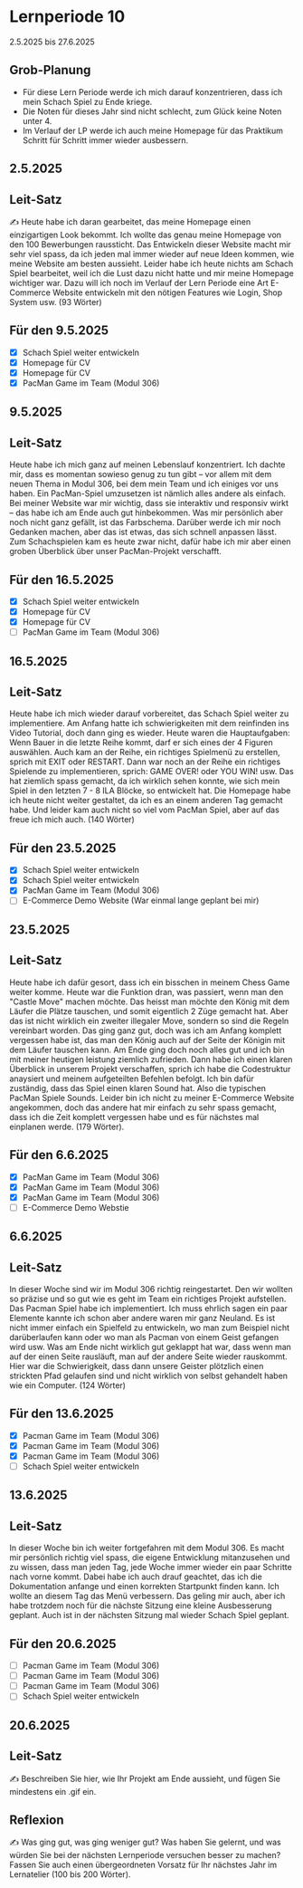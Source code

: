 # Lernperiode 10

2.5.2025 bis 27.6.2025

## Grob-Planung

- Für diese Lern Periode werde ich mich darauf konzentrieren, dass ich mein Schach Spiel zu Ende kriege.
- Die Noten für dieses Jahr sind nicht schlecht, zum Glück keine Noten unter 4.
- Im Verlauf der LP werde ich auch meine Homepage für das Praktikum Schritt für Schritt immer wieder ausbessern.

## 2.5.2025
## Leit-Satz

✍️ Heute habe ich daran gearbeitet, das meine Homepage einen einzigartigen Look bekommt. Ich wollte das genau meine Homepage von den 100 Bewerbungen raussticht. Das Entwickeln dieser Website macht mir sehr viel spass, da ich jeden mal immer wieder auf neue Ideen kommen, wie meine Website am besten aussieht. Leider habe ich heute nichts am Schach Spiel bearbeitet, weil ich die Lust dazu nicht hatte und mir meine Homepage wichtiger war. Dazu will ich noch im Verlauf der Lern Periode eine Art E-Commerce Website entwickeln mit den nötigen Features wie Login, Shop System usw. (93 Wörter)

## Für den 9.5.2025

- [x] Schach Spiel weiter entwickeln
- [x] Homepage für CV
- [x] Homepage für CV
- [x] PacMan Game im Team (Modul 306)

## 9.5.2025
## Leit-Satz

Heute habe ich mich ganz auf meinen Lebenslauf konzentriert. Ich dachte mir, dass es momentan sowieso genug zu tun gibt – vor allem mit dem neuen Thema in Modul 306, bei dem mein Team und ich einiges vor uns haben. Ein PacMan-Spiel umzusetzen ist nämlich alles andere als einfach. Bei meiner Website war mir wichtig, dass sie interaktiv und responsiv wirkt – das habe ich am Ende auch gut hinbekommen. Was mir persönlich aber noch nicht ganz gefällt, ist das Farbschema. Darüber werde ich mir noch Gedanken machen, aber das ist etwas, das sich schnell anpassen lässt. Zum Schachspielen kam es heute zwar nicht, dafür habe ich mir aber einen groben Überblick über unser PacMan-Projekt verschafft.

## Für den 16.5.2025

- [x] Schach Spiel weiter entwickeln
- [x] Homepage für CV
- [x] Homepage für CV
- [ ] PacMan Game im Team (Modul 306)

## 16.5.2025
## Leit-Satz

Heute habe ich mich wieder darauf vorbereitet, das Schach Spiel weiter zu implementiere. Am Anfang hatte ich schwierigkeiten mit dem reinfinden ins Video Tutorial, doch dann ging es wieder. Heute waren die Hauptaufgaben: Wenn Bauer in die letzte Reihe kommt, darf er sich eines der 4 Figuren auswählen. Auch kam an der Reihe, ein richtiges Spielmenü zu erstellen, sprich mit EXIT oder RESTART. Dann war noch an der Reihe ein richtiges Spielende zu implementieren, sprich: GAME OVER! oder YOU WIN! usw. Das hat ziemlich spass gemacht, da ich wirklich sehen konnte, wie sich mein Spiel in den letzten 7 - 8 ILA Blöcke, so entwickelt hat. Die Homepage habe ich heute nicht weiter gestaltet, da ich es an einem anderen Tag gemacht habe. Und leider kam auch nicht so viel vom PacMan Spiel, aber auf das freue ich mich auch. (140 Wörter)

## Für den 23.5.2025

- [x] Schach Spiel weiter entwickeln
- [x] Schach Spiel weiter entwickeln
- [x] PacMan Game im Team (Modul 306)
- [ ] E-Commerce Demo Website (War einmal lange geplant bei mir)

## 23.5.2025
## Leit-Satz

Heute habe ich dafür gesort, dass ich ein bisschen in meinem Chess Game weiter komme. Heute war die Funktion dran, was passiert, wenn man den "Castle Move" machen möchte. Das heisst man möchte den König mit dem Läufer die Plätze tauschen, und somit eigentlich 2 Züge gemacht hat. Aber das ist nicht wirklich ein zweiter illegaler Move, sondern so sind die Regeln vereinbart worden. Das ging ganz gut, doch was ich am Anfang komplett vergessen habe ist, das man den König auch auf der Seite der Königin mit dem Läufer tauschen kann. Am Ende ging doch noch alles gut und ich bin mit meiner heutigen leistung ziemlich zufrieden. Dann habe ich einen klaren Überblick in unserem Projekt verschaffen, sprich ich habe die Codestruktur anaysiert und meinem aufgeteilten Befehlen befolgt. Ich bin dafür zuständig, dass das Spiel einen klaren Sound hat. Also die typischen PacMan Spiele Sounds. Leider bin ich nicht zu meiner E-Commerce Website angekommen, doch das andere hat mir einfach zu sehr spass gemacht, dass ich die Zeit komplett vergessen habe und es für nächstes mal einplanen werde. (179 Wörter).

## Für den 6.6.2025

- [x] PacMan Game im Team (Modul 306)
- [x] PacMan Game im Team (Modul 306)
- [x] PacMan Game im Team (Modul 306)
- [ ] E-Commerce Demo Webstie

## 6.6.2025
## Leit-Satz

In dieser Woche sind wir im Modul 306 richtig reingestartet. Den wir wollten so präzise und so gut wie es geht im Team ein richtiges Projekt aufstellen. Das Pacman Spiel habe ich implementiert. Ich muss ehrlich sagen ein paar Elemente kannte ich schon aber andere waren mir ganz Neuland. Es ist nicht immer einfach ein Spielfeld zu entwickeln, wo man zum Beispiel nicht darüberlaufen kann  oder wo man als Pacman von einem Geist gefangen wird usw. Was am Ende nicht wirklich gut geklappt hat war, dass wenn man auf der einen Seite rausläuft, man auf der andere Seite wieder rauskommt. Hier war die Schwierigkeit, dass dann unsere Geister plötzlich einen strickten Pfad gelaufen sind und nicht wirklich von selbst gehandelt haben wie ein Computer. (124 Wörter)

## Für den 13.6.2025

- [x] Pacman Game im Team (Modul 306)
- [x] Pacman Game im Team (Modul 306)
- [x] Pacman Game im Team (Modul 306)
- [ ] Schach Spiel weiter entwickeln

## 13.6.2025
## Leit-Satz

In dieser Woche bin ich weiter fortgefahren mit dem Modul 306. Es macht mir persönlich richtig viel spass, die eigene Entwicklung mitanzusehen und zu wissen, dass man jeden Tag, jede Woche immer wieder ein paar Schritte nach vorne kommt. Dabei habe ich auch drauf geachtet, das ich die Dokumentation anfange und einen korrekten Startpunkt finden kann. Ich wollte an diesem Tag das Menü verbessern. Das geling mir auch, aber ich habe trotzdem noch für die nächste Sitzung eine kleine Ausbesserung geplant. Auch ist in der nächsten Sitzung mal wieder Schach Spiel geplant.

## Für den 20.6.2025

- [ ] Pacman Game im Team (Modul 306)
- [ ] Pacman Game im Team (Modul 306)
- [ ] Pacman Game im Team (Modul 306)
- [ ] Schach Spiel weiter entwickeln

## 20.6.2025
## Leit-Satz



✍️ Beschreiben Sie hier, wie Ihr Projekt am Ende aussieht, und fügen Sie mindestens ein .gif ein.

## Reflexion

✍️ Was ging gut, was ging weniger gut? Was haben Sie gelernt, und was würden Sie bei der nächsten Lernperiode versuchen besser zu machen? Fassen Sie auch einen übergeordneten Vorsatz für Ihr nächstes Jahr im Lernatelier (100 bis 200 Wörter).
